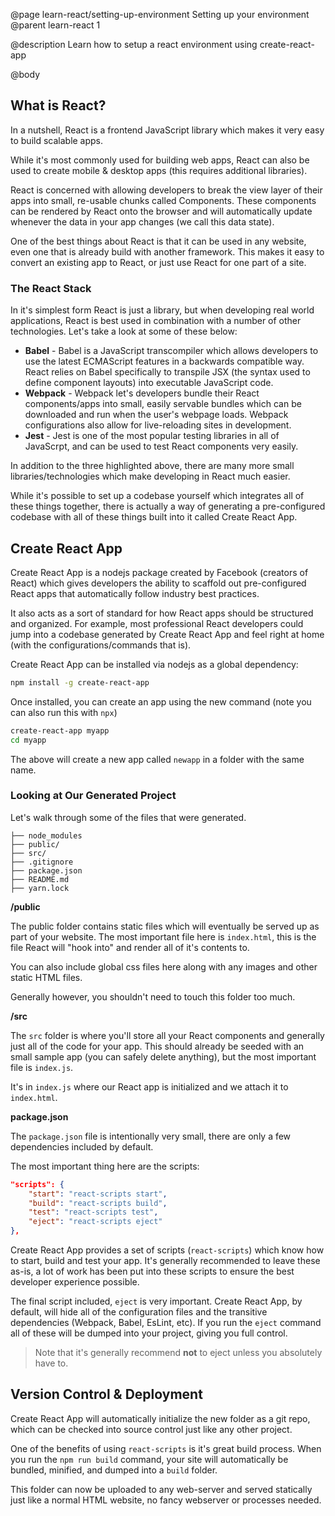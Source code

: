 @page learn-react/setting-up-environment Setting up your environment
@parent learn-react 1

@description Learn how to setup a react environment using create-react-app

@body

## What is React?

In a nutshell, React is a frontend JavaScript library which makes it very easy to build scalable apps.

While it's most commonly used for building web apps, React can also be used to create mobile & desktop apps (this requires additional libraries).

React is concerned with allowing developers to break the view layer of their apps into small, re-usable chunks called Components. These components can be rendered by React onto the browser and will automatically update whenever the data in your app changes (we call this data state).

One of the best things about React is that it can be used in any website, even one that is already build with another framework. This makes it easy to convert an existing app to React, or just use React for one part of a site.

### The React Stack

In it's simplest form React is just a library, but when developing real world applications, React is best used in combination with a number of other technologies. Let's take a look at some of these below:

- **Babel** - Babel is a JavaScript transcompiler which allows developers to use the latest ECMAScript features in a backwards compatible way. React relies on Babel specifically to transpile JSX (the syntax used to define component layouts) into executable JavaScript code.
- **Webpack** - Webpack let's developers bundle their React components/apps into small, easily servable bundles which can be downloaded and run when the user's webpage loads. Webpack configurations also allow for live-reloading sites in development.
- **Jest** - Jest is one of the most popular testing libraries in all of JavaScrpt, and can be used to test React components very easily. 

In addition to the three highlighted above, there are many more small libraries/technologies which make developing in React much easier.

While it's possible to set up a codebase yourself which integrates all of these things together, there is actually a way of generating a pre-configured codebase with all of these things built into it called Create React App.

## Create React App

Create React App is a nodejs package created by Facebook (creators of React) which gives developers the ability to scaffold out pre-configured React apps that automatically follow industry best practices.

It also acts as a sort of standard for how React apps should be structured and organized. For example, most professional React developers could jump into a codebase generated by Create React App and feel right at home (with the configurations/commands that is).

Create React App can be installed via nodejs as a global dependency:

```bash
npm install -g create-react-app
```

Once installed, you can create an app using the new command (note you can also run this with `npx`)

```bash
create-react-app myapp
cd myapp
```

The above will create a new app called `newapp` in a folder with the same name.

### Looking at Our Generated Project

Let's walk through some of the files that were generated.

```code
├── node_modules
├── public/
├── src/
├── .gitignore
├── package.json
├── README.md
├── yarn.lock
```

**/public**

The public folder contains static files which will eventually be served up as part of your website. The most important file here is `index.html`, this is the file React will "hook into" and render all of it's contents to.

You can also include global css files here along with any images and other static HTML files.

Generally however, you shouldn't need to touch this folder too much.

**/src**

The `src` folder is where you'll store all your React components and generally just all of the code for your app. This should already be seeded with an small sample app (you can safely delete anything), but the most important file is `index.js`.

It's in `index.js` where our React app is initialized and we attach it to `index.html`.

**package.json**

The `package.json` file is intentionally very small, there are only a few dependencies included by default.

The most important thing here are the scripts:

```json
"scripts": {
    "start": "react-scripts start",
    "build": "react-scripts build",
    "test": "react-scripts test",
    "eject": "react-scripts eject"
},
```

Create React App provides a set of scripts (`react-scripts`) which know how to start, build and test your app. It's generally recommended to leave these as-is, a lot of work has been put into these scripts to ensure the best developer experience possible.

The final script included, `eject` is very important. Create React App, by default, will hide all of the configuration files and the transitive dependencies (Webpack, Babel, EsLint, etc). If you run the `eject` command all of these will be dumped into your project, giving you full control.

> Note that it's generally recommend **not** to eject unless you absolutely have to.

## Version Control & Deployment

Create React App will automatically initialize the new folder as a git repo, which can be checked into source control just like any other project.

One of the benefits of using `react-scripts` is it's great build process. When you run the `npm run build` command, your site will automatically be bundled, minified, and dumped into a `build` folder. 

This folder can now be uploaded to any web-server and served statically just like a normal HTML website, no fancy webserver or processes needed.
